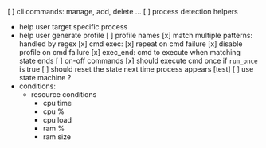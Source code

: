 [ ] cli commands: manage, add, delete ...
[ ] process detection helpers
   - help user target specific process
   - help user generate profile 
[ ] profile names
[x] match multiple patterns: handled by regex
[x] cmd exec:
    [x] repeat on cmd failure
    [x] disable profile on cmd failure
    [x] exec_end: cmd to execute when matching state ends
[ ] on-off commands 
    [x] should execute cmd once if `run_once` is true
    [ ] should reset the state next time process appears [test]
[ ] use state machine ?
- conditions:
    - resource conditions
        - cpu time
        - cpu %
        - cpu load
        - ram %
        - ram size

